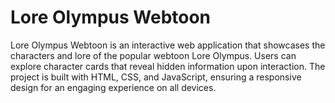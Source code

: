 # Lore Olympus Webtoon
Lore Olympus Webtoon is an interactive web application that showcases the characters and lore of the popular webtoon Lore Olympus. Users can explore character cards that reveal hidden information upon interaction. The project is built with HTML, CSS, and JavaScript, ensuring a responsive design for an engaging experience on all devices.
